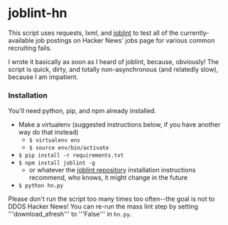 # joblint-hn

This script uses requests, lxml, and [joblint](https://github.com/rowanmanning/joblint) to test all of the currently-available job postings on Hacker News' jobs page for various common recruiting fails.

I wrote it basically as soon as I heard of joblint, because, obviously! The script is quick, dirty, and totally non-asynchronous (and relatedly slow), because I am impatient.

### Installation

You'll need python, pip, and npm already installed.

* Make a virtualenv (suggested instructions below, if you have another way do that instead)
  * `$ virtualenv env`
  * `$ source env/bin/activate`
* `$ pip install -r requirements.txt`
* `$ npm install joblint -g`
  * or whatever the [joblint repository](https://github.com/rowanmanning/joblint) installation instructions recommend, who knows, it might change in the future
* `$ python hn.py`

Please don't run the script too many times too often--the goal is not to DDOS Hacker News! You can re-run the mass lint step by setting '''download_afresh''' to '''False''' in `hn.py`.
